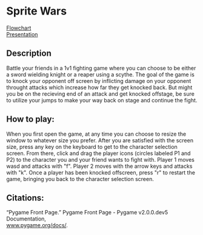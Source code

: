 # Sprite Wars

[Flowchart]()  
[Presentation](https://docs.google.com/presentation/d/1H5Auej1WupOknXnxyhR2Xu6lyvmJHqLL-JC3GiveYKw/edit?usp=sharing)

## Description

Battle your friends in a 1v1 fighting game where you can choose to be either a sword wielding knight or a reaper using a scythe. The goal of the game is to knock your opponent off screen by inflicting damage on your opponent throught attacks which increase how far they get knocked back. But might you be on the recieving end of an attack and get knocked offstage, be sure to utilize your jumps to make your way back on stage and continue the fight.

## How to play:

When you first open the game, at any time you can choose to resize the window to whatever size you prefer. After you are satisfied with the screen size, press any key on the keyboard to get to the character selection screen. From there, click and drag the player icons (circles labeled P1 and P2) to the character you and your friend wants to fight with. Player 1 moves wasd and attacks with "f". Player 2 moves with the arrow keys and attacks with "k". Once a player has been knocked offscreen, press "r" to restart the game, bringing you back to the character selection screen.

## Citations: 

  “Pygame Front Page.” Pygame Front Page - Pygame v2.0.0.dev5 Documentation,  
www.pygame.org/docs/.
